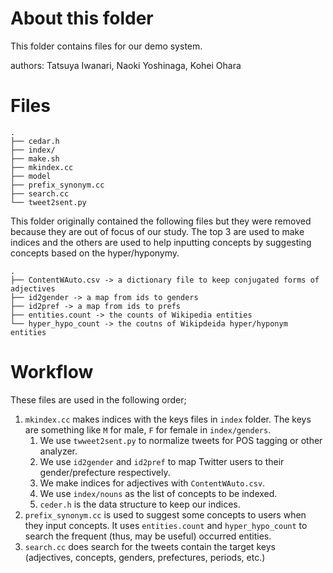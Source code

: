 # About this folder
This folder contains files for our demo system.

authors: Tatsuya Iwanari, Naoki Yoshinaga, Kohei Ohara


# Files

```
.
├── cedar.h
├── index/
├── make.sh
├── mkindex.cc
├── model
├── prefix_synonym.cc
├── search.cc
└── tweet2sent.py
```

This folder originally contained the following files
but they were removed because they are out of focus of our study.
The top 3 are used to make indices and the others are used
to help inputting concepts by suggesting concepts based on the hyper/hyponymy.

```
.
├── ContentWAuto.csv -> a dictionary file to keep conjugated forms of adjectives
├── id2gender -> a map from ids to genders
├── id2pref -> a map from ids to prefs
├── entities.count -> the counts of Wikipedia entities
└── hyper_hypo_count -> the coutns of Wikipdeida hyper/hyponym entities
```


# Workflow

These files are used in the following order;

1. `mkindex.cc` makes indices with the keys files in `index` folder. The keys are something like `M` for male, `F` for female in `index/genders`.
    1. We use `twweet2sent.py` to normalize tweets for POS tagging or other analyzer.
    1. We use `id2gender` and `id2pref` to map Twitter users to their gender/prefecture respectively.
    1. We make indices for adjectives with `ContentWAuto.csv`.
    1. We use `index/nouns` as the list of concepts to be indexed.
    1. `ceder.h` is the data structure to keep our indices.
2. `prefix_synonym.cc` is used to suggest some concepts to users when they input concepts. It uses `entities.count` and `hyper_hypo_count` to search the frequent (thus, may be useful) occurred entities.
3. `search.cc` does search for the tweets contain the target keys (adjectives, concepts, genders, prefectures, periods, etc.)
